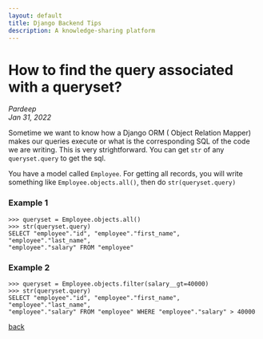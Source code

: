 ```yaml
---
layout: default
title: Django Backend Tips
description: A knowledge-sharing platform
---
```

# How to find the query associated with a queryset?

_Pardeep_ <br />
_Jan 31, 2022_ <br />

Sometime we want to know how a Django ORM ( Object Relation Mapper) makes our queries execute or what is the corresponding SQL of the code we are writing. This is very strightforward. You can get `str` of any `queryset.query` to get the sql.

You have a model called `Employee`. For getting all records, you will write something like `Employee.objects.all()`, then do `str(queryset.query)` <br />

### Example 1

```
>>> queryset = Employee.objects.all()
>>> str(queryset.query)
SELECT "employee"."id", "employee"."first_name", "employee"."last_name", 
"employee"."salary" FROM "employee"

```

### Example 2

```
>>> queryset = Employee.objects.filter(salary__gt=40000)
>>> str(queryset.query)
SELECT "employee"."id", "employee"."first_name", "employee"."last_name", 
"employee"."salary" FROM "employee" WHERE "employee"."salary" > 40000
```

[back](../)
